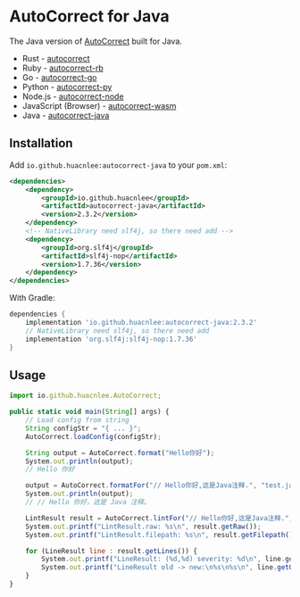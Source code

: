 # AutoCorrect for Java

The Java version of [AutoCorrect](https://github.com/huacnlee/autocorrect) built for Java.

- Rust - [autocorrect](https://github.com/huacnlee/autocorrect)
- Ruby - [autocorrect-rb](https://github.com/huacnlee/autocorrect/tree/main/autocorrect-rb)
- Go - [autocorrect-go](https://github.com/longbridgeapp/autocorrect)
- Python - [autocorrect-py](https://github.com/huacnlee/autocorrect/tree/main/autocorrect-py)
- Node.js - [autocorrect-node](https://github.com/huacnlee/autocorrect/tree/main/autocorrect-node)
- JavaScript (Browser) - [autocorrect-wasm](https://github.com/huacnlee/autocorrect/tree/main/autocorrect-wasm)
- Java - [autocorrect-java](https://github.com/huacnlee/autocorrect/tree/main/autocorrect-java)

## Installation

Add `io.github.huacnlee:autocorrect-java` to your `pom.xml`:

```xml
<dependencies>
    <dependency>
        <groupId>io.github.huacnlee</groupId>
        <artifactId>autocorrect-java</artifactId>
        <version>2.3.2</version>
    </dependency>
    <!-- NativeLibrary need slf4j, so there need add -->
    <dependency>
        <groupId>org.slf4j</groupId>
        <artifactId>slf4j-nop</artifactId>
        <version>1.7.36</version>
    </dependency>
</dependencies>
```

With Gradle:

```groovy
dependencies {
    implementation 'io.github.huacnlee:autocorrect-java:2.3.2'
    // NativeLibrary need slf4j, so there need add
    implementation 'org.slf4j:slf4j-nop:1.7.36'
}
```

## Usage

```js
import io.github.huacnlee.AutoCorrect;

public static void main(String[] args) {
    // Load config from string
    String configStr = "{ ... }";
    AutoCorrect.loadConfig(configStr);

    String output = AutoCorrect.format("Hello你好");
    System.out.println(output);
    // Hello 你好

    output = AutoCorrect.formatFor("// Hello你好,这是Java注释.", "test.java");
    System.out.println(output);
    // // Hello 你好，这是 Java 注释。

    LintResult result = AutoCorrect.lintFor("// Hello你好,这是Java注释.", "test.java");
    System.out.printf("LintResult.raw: %s\n", result.getRaw());
    System.out.printf("LintResult.filepath: %s\n", result.getFilepath());

    for (LineResult line : result.getLines()) {
        System.out.printf("LineResult: (%d,%d) severity: %d\n", line.getLine(), line.getCol(), line.getSeverity());
        System.out.printf("LineResult old -> new:\n%s\n%s\n", line.getOld(), line.getNew());
    }
}
```
